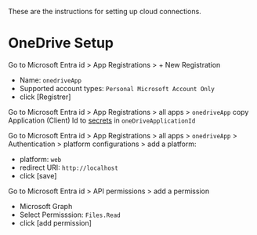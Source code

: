 These are the instructions for setting up cloud connections.

# OneDrive Setup
Go to Microsoft Entra id > App Registrations > + New Registration
* Name: `onedriveApp`
* Supported account types: `Personal Microsoft Account Only`
* click [Registrer]
  
Go to Microsoft Entra id > App Registrations > all apps > `onedriveApp`
copy Application (Client) Id to [secrets](/code/app/blastmodel/lib/secrets.dart) in `oneDriveApplicationId`

Go to Microsoft Entra id > App Registrations > all apps > `onedriveApp` > Authentication > platform configurations > add a platform:
* platform: `web`
* redirect URI: `http://localhost`
* click [save]

Go to Microsoft Entra id > API permissions > add a permission

* Microsoft Graph
* Select Permisssion: `Files.Read`
* click [add permission]